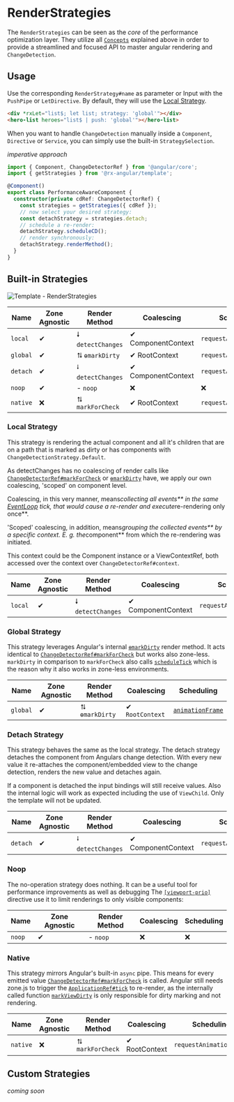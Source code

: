 # RenderStrategies

The `RenderStrategies` can be seen as the _core_ of the performance optimization layer. They utilize all
[`Concepts`](https://github.com/BioPhoton/rx-angular/tree/master/libs/template/docs/concepts.md) explained above in order to provide a streamlined and focused API to master
angular rendering and `ChangeDetection`.

## Usage

Use the corresponding `RenderStrategy#name` as parameter or Input with the `PushPipe` or `LetDirective`.
By default, they will use the [Local Strategy](https://github.com/BioPhoton/rx-angular/tree/master/libs/template/docs/viewport-prio.md).

```html
<div *rxLet="list$; let list; strategy: 'global'"></div>
<hero-list heroes="list$ | push: 'global'"></hero-list>
```

When you want to handle `ChangeDetection` manually inside a `Component`, `Directive` or `Service`, you can
simply use the built-in `StrategySelection`.

_imperative approach_

```typescript
import { Component, ChangeDetectorRef } from '@angular/core';
import { getStrategies } from '@rx-angular/template';

@Component()
export class PerformanceAwareComponent {
  constructor(private cdRef: ChangeDetectorRef) {
    const strategies = getStrategies({ cdRef });
    // now select your desired strategy:
    const detachStrategy = strategies.detach;
    // schedule a re-render:
    detachStrategy.scheduleCD();
    // render synchronously:
    detachStrategy.renderMethod();
  }
}
```

## Built-in Strategies

![Template - RenderStrategies](https://raw.githubusercontent.com/BioPhoton/rx-angular/master/libs/template/images/template_rendering-strategies.png)

| Name     | Zone Agnostic | Render Method     | Coalescing         | Scheduling              |
| -------- | ------------- | ----------------- | ------------------ | ----------------------- |
| `local`  | ✔             | 🠗 `detectChanges` | ✔ ComponentContext | `requestAnimationFrame` |
| `global` | ✔             | ⮁ `ɵmarkDirty`    | ✔ RootContext      | `requestAnimationFrame` |
| `detach` | ✔             | ⭭ `detectChanges` | ✔ ComponentContext | `requestAnimationFrame` |
| `noop`   | ✔             | - `noop`          | ❌                 | ❌                      |
| `native` | ❌            | ⮁ `markForCheck`  | ✔ RootContext      | `requestAnimationFrame` |

### Local Strategy

This strategy is rendering the actual component and
all it's children that are on a path
that is marked as dirty or has components with `ChangeDetectionStrategy.Default`.

As detectChanges has no coalescing of render calls
like [`ChangeDetectorRef#markForCheck`](https://github.com/angular/angular/blob/930eeaf177a4c277f437f42314605ff8dc56fc82/packages/core/src/render3/view_ref.ts#L128) or [`ɵmarkDirty`](https://github.com/angular/angular/blob/930eeaf177a4c277f437f42314605ff8dc56fc82/packages/core/src/render3/instructions/change_detection.ts#L36) have, we apply our own coalescing, 'scoped' on
component level.

Coalescing, in this very manner,
means*collecting all events\*\* in the same
[EventLoop](https://developer.mozilla.org/de/docs/Web/JavaScript/EventLoop) tick, that would cause a re-render and
execute*re-rendering only once\*\*.

'Scoped' coalescing, in addition, means*grouping the collected events\*\* by a specific context.
E. g. the*component\*\* from which the re-rendering was initiated.

This context could be the Component instance or a ViewContextRef,
both accessed over the context over `ChangeDetectorRef#context`.

| Name    | Zone Agnostic | Render Method     | Coalescing         | Scheduling              |
| ------- | ------------- | ----------------- | ------------------ | ----------------------- |
| `local` | ✔             | 🠗 `detectChanges` | ✔ ComponentContext | `requestAnimationFrame` |

### Global Strategy

This strategy leverages Angular's internal [`ɵmarkDirty`](https://github.com/angular/angular/blob/930eeaf177a4c277f437f42314605ff8dc56fc82/packages/core/src/render3/instructions/change_detection.ts#L36) render method.
It acts identical to [`ChangeDetectorRef#markForCheck`](https://github.com/angular/angular/blob/930eeaf177a4c277f437f42314605ff8dc56fc82/packages/core/src/render3/view_ref.ts#L128) but works also zone-less.
`markDirty` in comparison to `markForCheck` also calls [`scheduleTick`](https://github.com/angular/angular/blob/930eeaf177a4c277f437f42314605ff8dc56fc82/packages/core/src/render3/instructions/shared.ts#L1863) which is the reason why it also works in zone-less environments.

| Name     | Zone Agnostic | Render Method  | Coalescing      | Scheduling                                                                                                                                            |
| -------- | ------------- | -------------- | --------------- | ----------------------------------------------------------------------------------------------------------------------------------------------------- |
| `global` | ✔             | ⮁ `ɵmarkDirty` | ✔ `RootContext` | [`animationFrame`](https://github.com/angular/angular/blob/930eeaf177a4c277f437f42314605ff8dc56fc82/packages/core/src/render3/util/misc_utils.ts#L39) |

### Detach Strategy

This strategy behaves the same as the local strategy.
The detach strategy detaches the component from Angulars change detection.
With every new value it re-attaches the component/embedded view to the change detection,
renders the new value and detaches again.

If a component is detached the input bindings will still receive values.
Also the internal logic will work as expected including the use of `ViewChild`.
Only the template will not be updated.

| Name     | Zone Agnostic | Render Method     | Coalescing         | Scheduling              |
| -------- | ------------- | ----------------- | ------------------ | ----------------------- |
| `detach` | ✔             | ⭭ `detectChanges` | ✔ ComponentContext | `requestAnimationFrame` |

### Noop

The no-operation strategy does nothing.
It can be a useful tool for performance improvements as well as debugging
The [`[viewport-prio]`](https://github.com/BioPhoton/rx-angular/blob/ef99804c1b07aeb96763cacca6afad7bbdab03b1/libs/template/src/lib/experimental/viewport-prio/viewport-prio.directive.ts) directive use it to limit renderings to only visible components:

| Name   | Zone Agnostic | Render Method | Coalescing | Scheduling |
| ------ | ------------- | ------------- | ---------- | ---------- |
| `noop` | ✔             | - `noop`      | ❌         | ❌         |

### Native

This strategy mirrors Angular's built-in `async` pipe.
This means for every emitted value [`ChangeDetectorRef#markForCheck`](https://github.com/angular/angular/blob/930eeaf177a4c277f437f42314605ff8dc56fc82/packages/core/src/render3/view_ref.ts#L128) is called.
Angular still needs zone.js to trigger the [`ApplicationRef#tick`](https://github.com/angular/angular/blob/7d8dce11c0726cdba999fc59a83295d19e5e92e6/packages/core/src/application_ref.ts#L719) to re-render,
as the internally called function [`markViewDirty`](https://github.com/angular/angular/blob/930eeaf177a4c277f437f42314605ff8dc56fc82/packages/core/src/render3/instructions/shared.ts#L1837) is only responsible for dirty marking and not rendering.

| Name     | Zone Agnostic | Render Method    | Coalescing    | Scheduling              |
| -------- | ------------- | ---------------- | ------------- | ----------------------- |
| `native` | ❌            | ⮁ `markForCheck` | ✔ RootContext | `requestAnimationFrame` |

## Custom Strategies

_coming soon_
